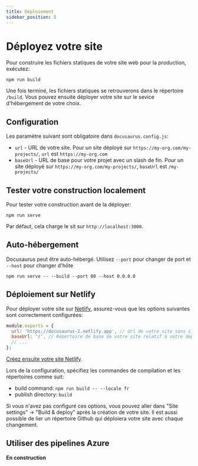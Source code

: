 ```yaml
---
title: Déploiement
sidebar_position: 5
---
```


# Déployez votre site

Pour construire les fichiers statiques de votre site web pour la production, exécutez:

```
npm run build
```

Une fois terminé, les fichiers statiques se retrouverons dans le répertoire `/build`. Vous pouvez ensuite déployer votre site sur le sevice d'hébergement de votre choix.

## Configuration

Les paramètre suivant sont obligatoire dans `docusaurus.config.js`:
- `url` - URL de votre site. Pour un site déployé sur `https://my-org.com/my-projects/`, `url` est `https://my-org.com`
- `baseUrl` - URL de base pour votre projet avec un slash de fin. Pour un site déployé sur `https://my-org.com/my-projects/`, `baseUrl` est `/my-projects/`

## Tester votre construction localement

Pour tester votre construction avant de la déployer:

```
npm run serve
```
Par défaut, cela charge le sit sur `http://localhost:3000`.

## Auto-hébergement

Docusaurus peut être auto-hébergé. Utilisez `--port` pour changer de port et `--host` pour changer d'hôte

```
npm run serve -- --build --port 80 --host 0.0.0.0
```

## Déploiement sur Netlify

Pour déployer votre site sur [Netlify](https://www.netlify.com/), assurez-vous que les options suivantes sont correctement configurées:

```js title:"docusaurus.config.js"
module.exports = {
  url: 'https://docusaurus-2.netlify.app', // Url de votre site sans slash à la fin
  baseUrl: '/', // Répertoire de base de votre site relatif à votre depôt
  // ...
};
```

[Créez ensuite votre site Netlify](https://app.netlify.com/start).

Lors de la configuration, spécifiez les commandes de compilation et les répertoires comme suit:
- build command: `npm run build -- --locale fr`
- publish directory: `build`

Si vous n'avez pas configuré ces options, vous pouvez aller dans "Site settings" -> "Build & deploy" après la création de votre site. Il est aussi possible de lier un répertoire Github qui déploiera votre site avec chaque changement.

## Utiliser des pipelines Azure

**En construction**